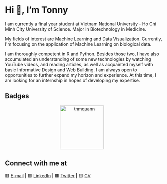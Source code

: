  
<h1>Hi 👋, I’m Tonny</h1>

I am currently a final year student at Vietnam National University - Ho Chi Minh City University of Science. Major in Biotechnology in Medicine.

My fields of interest are Machine Learning and Data Visualization. Currently, I'm focusing on the application of Machine Learning on biological data.

I am thoroughly competent in R and Python. Besides those two, I have also accumulated an understanding of some new technologies by watching YouTube videos, and reading articles, as well as acquainted myself with basic Informative Design and Web Building. I am always open to opportunities to further expand my horizon and experience. At this time, I am looking for an internship in hopes of developing my expertise.

## Badges

<p style="text-align: center;">
  <img src="https://github-readme-stats.vercel.app/api?username=tnmquann&show_icons=true&locale=en" alt="tnmquann" style="height: 140px;" />
  &nbsp;&nbsp;
</p>

## Connect with me at
🟥 [E-mail][E-mail] **|**
🟩 [LinkedIn][LinkedIn] **|**
🟫 [Twitter][Twitter] **|**
🟨 [CV][CV]

[CV]: https://raw.githubusercontent.com/tnmquann/tnmquann/master/CV_QuanTonNgocMinh_ENG.pdf
[Twitter]: https://twitter.com/quantonny1112
[LinkedIn]: https://www.linkedin.com/in/tnmquann/
[E-mail]: mailto:minhquan.tdn.ct1619@gmail.com
